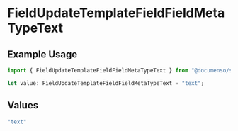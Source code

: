 # FieldUpdateTemplateFieldFieldMetaTypeText

## Example Usage

```typescript
import { FieldUpdateTemplateFieldFieldMetaTypeText } from "@documenso/sdk-typescript/models/operations";

let value: FieldUpdateTemplateFieldFieldMetaTypeText = "text";
```

## Values

```typescript
"text"
```